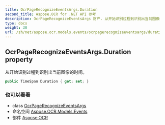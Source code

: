 ```yaml
---
title: OcrPageRecognizeEventsArgs.Duration
second_title: Aspose.OCR for .NET API 参考
description: OcrPageRecognizeEventsArgs 财产. 从开始识别过程到识别出当前图像的时间
type: docs
weight: 30
url: /zh/net/aspose.ocr.models.events/ocrpagerecognizeeventsargs/duration/
---
```

## OcrPageRecognizeEventsArgs.Duration property

从开始识别过程到识别出当前图像的时间。

```csharp
public TimeSpan Duration { get; set; }
```

### 也可以看看

* class [OcrPageRecognizeEventsArgs](../)
* 命名空间 [Aspose.OCR.Models.Events](../../ocrpagerecognizeeventsargs/)
* 部件 [Aspose.OCR](../../../)


